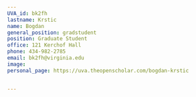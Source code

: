 ```yaml
---
UVA_id: bk2fh
lastname: Krstic
name: Bogdan
general_position: gradstudent
position: Graduate Student
office: 121 Kerchof Hall
phone: 434-982-2785
email: bk2fh@virginia.edu
image:
personal_page: https://uva.theopenscholar.com/bogdan-krstic


---
```

